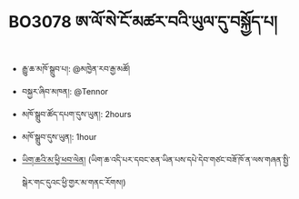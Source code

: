 # BO3078 ཨ་ལོ་སེ་ངོ་མཚར་བའི་ཡུལ་དུ་བསྐྱོད་པ།
- རྒྱུ་ཆ་མཁོ་སྒྲུབ་པ།: @མཁྱེན་རབ་རྒྱ་མཚོ།
- བསྐྱར་ཞིབ་མཁན།: @Tennor
- མཁོ་སྒྲུབ་ཚོད་དཔག་དུས་ཡུན།: 2hours
- མཁོ་སྒྲུབ་དུས་ཡུན།: 1hour
- [ཡིག་ཆའི་མ་ཕྱི་ཕབ་ལེན།](https://github.com/MonlamAI/BO3078/releases/download/3078/default.pdf)
(ཡིག་ཆ་འདི་པར་དབང་ཅན་ཡིན་པས་དཔེ་དེབ་གཙང་བཟོ་ཁོ་ན་ལས་གཞན་སྤྱི་སྒེར་གང་དུའང་ཕྱི་གྱར་མ་གནང་རོགས།)
